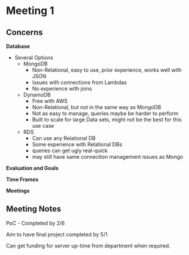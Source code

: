 # Meeting 1

## Concerns

**Database**
  - Several Options
    - MongoDB
      - Non-Relational, easy to use, prior experience, works well with JSON
      - Issues with connections from Lambdas
      - No experience with joins
    - DynamoDB
      - Free with AWS
      - Non-Relational, but not in the same way as MongoDB
      - Not as easy to manage, queries maybe be harder to perform
      - Built to scale for large Data sets, might not be the best for this use case
    - RDS
      - Can use any Relational DB
      - Some experience with Relational DBs
      - queries can get ugly real-quick
      - may still have same connection management issues as Mongo


**Evaluation and Goals**

**Time Frames**

**Meetings**

## Meeting Notes

PoC - Completed by 2/6

Aim to have final project completed by 5/1

Can get funding for server up-time from department when required.
